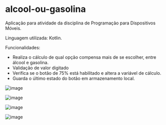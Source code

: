 # alcool-ou-gasolina

Aplicação para atividade da disciplina de Programação para Dispositivos Móveis.

Linguagem utilizada: Kotlin.

Funcionalidades:
- Realiza o cálculo de qual opção compensa mais de se escolher, entre álcool e gasolina.
- Validação de valor digitado
- Verifica se o botão de 75% está habilitado e altera a variável de cálculo.
- Guarda o último estado do botão em armazenamento local.

![image](https://user-images.githubusercontent.com/65266125/234662750-8c8a7acf-d3c4-44bf-b8b9-a0e010a59ed4.png)

![image](https://user-images.githubusercontent.com/65266125/234662799-53ffd216-832f-4621-8351-5bf20e24fb8e.png)

![image](https://user-images.githubusercontent.com/65266125/234662842-59e41cf5-744d-4003-a4fd-719f80191ac1.png)

![image](https://user-images.githubusercontent.com/65266125/234662870-e42da8c6-e166-4bff-a745-5d8a3b4972e8.png)
